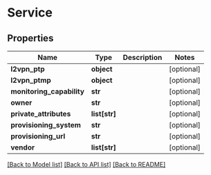 # Service

## Properties
Name | Type | Description | Notes
------------ | ------------- | ------------- | -------------
**l2vpn_ptp** | **object** |  | [optional] 
**l2vpn_ptmp** | **object** |  | [optional] 
**monitoring_capability** | **str** |  | [optional] 
**owner** | **str** |  | [optional] 
**private_attributes** | **list[str]** |  | [optional] 
**provisioning_system** | **str** |  | [optional] 
**provisioning_url** | **str** |  | [optional] 
**vendor** | **list[str]** |  | [optional] 

[[Back to Model list]](../README.md#documentation-for-models) [[Back to API list]](../README.md#documentation-for-api-endpoints) [[Back to README]](../README.md)

